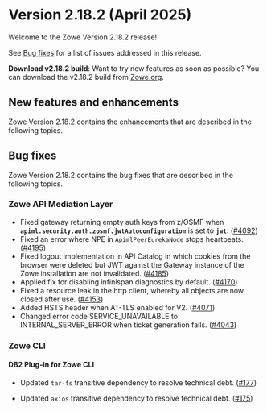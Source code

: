 # Version 2.18.2 (April 2025)

Welcome to the Zowe Version 2.18.2 release!

See [Bug fixes](#bug-fixes) for a list of issues addressed in this release.

**Download v2.18.2 build**: Want to try new features as soon as possible? You can download the v2.18.2 build from [Zowe.org](https://www.zowe.org/download.html).

## New features and enhancements

Zowe Version 2.18.2 contains the enhancements that are described in the following topics.


## Bug fixes

Zowe Version 2.18.2 contains the bug fixes that are described in the following topics.

### Zowe API Mediation Layer

- Fixed gateway returning empty auth keys from z/OSMF when **`apiml.security.auth.zosmf.jwtAutoconfiguration`** is set to **`jwt`**. ([#4092](https://github.com/zowe/api-layer/issues/4092))
- Fixed an error where NPE in `ApimlPeerEurekaNode` stops heartbeats. ([#4195](https://github.com/zowe/api-layer/pull/4195))
- Fixed logout implementation in API Catalog in which cookies from the browser were deleted but JWT against the Gateway instance of the Zowe installation are not invalidated. ([#4185](https://github.com/zowe/api-layer/pull/4185))
- Applied fix for disabling infinispan diagnostics by default. ([#4170](https://github.com/zowe/api-layer/pull/4170))
- Fixed a resource leak in the http client, whereby all objects are now closed after use. ([#4153](https://github.com/zowe/api-layer/pull/4153))
- Added HSTS header when AT-TLS enabled for V2. ([#4071](https://github.com/zowe/api-layer/issues/4071))
- Changed error code SERVICE_UNAVAILABLE to INTERNAL_SERVER_ERROR when ticket generation fails. ([#4043](https://github.com/zowe/api-layer/issues/4043))

### Zowe CLI

#### DB2 Plug-in for Zowe CLI

- Updated `tar-fs` transitive dependency to resolve technical debt. ([#177](https://github.com/zowe/zowe-cli-db2-plugin/pull/177))

- Updated `axios` transitive dependency to resolve technical debt. ([#175](https://github.com/zowe/zowe-cli-db2-plugin/pull/175))